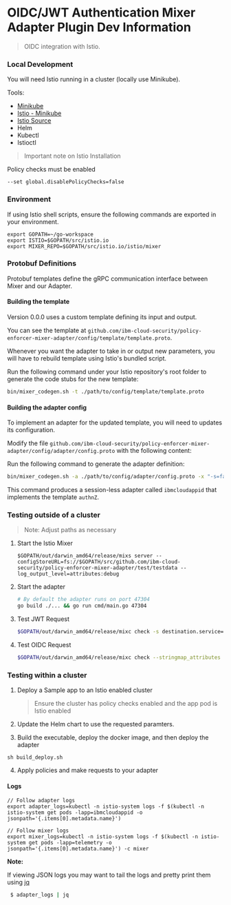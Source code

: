 # OIDC/JWT Authentication Mixer Adapter Plugin Dev Information

> OIDC integration with Istio.

### Local Development

You will need Istio running in a cluster (locally use Minikube). 

Tools:
- [Minikube](https://kubernetes.io/docs/tasks/tools/install-minikube/)
- [Istio - Minikube](https://istio.io/docs/setup/kubernetes/prepare/platform-setup/minikube/)
- [Istio Source](https://github.com/istio/istio)
- Helm
- Kubectl
- Istioctl

> Important note on Istio Installation 

Policy checks must be enabled
```
--set global.disablePolicyChecks=false
```

### Environment

If using Istio shell scripts, ensure the following commands are exported in your environment.

```
export GOPATH=~/go-workspace
export ISTIO=$GOPATH/src/istio.io
export MIXER_REPO=$GOPATH/src/istio.io/istio/mixer
```

### Protobuf Definitions

Protobuf templates define the gRPC communication interface between Mixer and our Adapter. 

#### Building the template

Version 0.0.0 uses a custom template defining its input and output.

You can see the template at `github.com/ibm-cloud-security/policy-enforcer-mixer-adapter/config/template/template.proto`.

Whenever you want the adapter to take in or output new parameters, you will have to rebuild template using Istio's bundled script.

Run the following command under your Istio repository's root folder to generate the code stubs for the new template:

```bash
bin/mixer_codegen.sh -t ./path/to/config/template/template.proto
```

#### Building the adapter config

To implement an adapter for the updated template, you will need to updates its configuration. 

Modify the file `github.com/ibm-cloud-security/policy-enforcer-mixer-adapter/config/adapter/config.proto` with the following content:

Run the following command to generate the adapter definition:

```bash
bin/mixer_codegen.sh -a ./path/to/config/adapter/config.proto -x "-s=false -n ibmcloudappid -t authnZ"
```

This command produces a session-less adapter called `ibmcloudappid` that implements the template `authnZ`.

### Testing outside of a cluster

> Note: Adjust paths as necessary

1. Start the Istio Mixer

    ```
    $GOPATH/out/darwin_amd64/release/mixs server --configStoreURL=fs://$GOPATH/src/github.com/ibm-cloud-security/policy-enforcer-mixer-adapter/test/testdata --log_output_level=attributes:debug
    ```

2. Start the adapter
    
    ```bash
    # By default the adapter runs on port 47304
    go build ./... && go run cmd/main.go 47304
    ```

3. Test JWT Request

    ```bash
    $GOPATH/out/darwin_amd64/release/mixc check -s destination.service="svc.cluster.local" --stringmap_attributes "request.headers=authorization:Bearer <token>"    
    ```
        
4. Test OIDC Request
    
    ```bash     
    $GOPATH/out/darwin_amd64/release/mixc check --stringmap_attributes "request.query_params=code:asdf,request.headers=authorization:bearer" --string_attributes request.url_path=/api/user/data,request.method=GET,destination.namespace=multi-cloud-tech-preview,destination.service.name=svc-hello-world-backend,destination.service.namespace=multi-cloud-tech-preview
    ```

### Testing within a cluster

1. Deploy a Sample app to an Istio enabled cluster
    > Ensure the cluster has policy checks enabled and the app pod is Istio enabled

2. Update the Helm chart to use the requested paramters.

3. Build the executable, deploy the docker image, and then deploy the adapter

`sh build_deploy.sh`
   
4. Apply policies and make requests to your adapter

#### Logs

```
// Follow adapter logs
export adapter_logs=kubectl -n istio-system logs -f $(kubectl -n istio-system get pods -lapp=ibmcloudappid -o jsonpath='{.items[0].metadata.name}')

// Follow mixer logs
export mixer_logs=kubectl -n istio-system logs -f $(kubectl -n istio-system get pods -lapp=telemetry -o jsonpath='{.items[0].metadata.name}') -c mixer
```

**Note:** 
   
   If viewing JSON logs you may want to tail the logs and pretty print them using [jq](https://brewinstall.org/install-jq-on-mac-with-brew/)
   
   ```bash
    $ adapter_logs | jq
   ```

